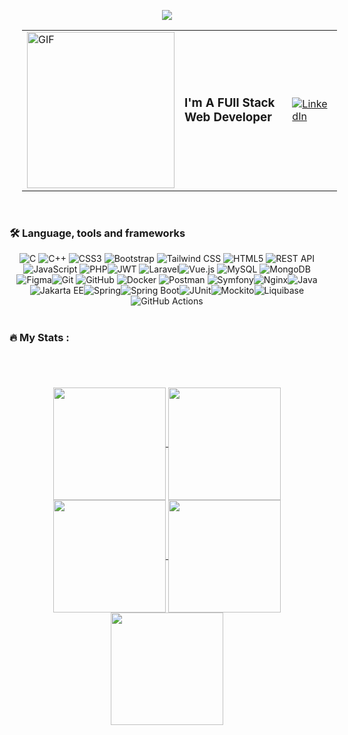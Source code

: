 <p align="center">
<img src="https://raw.githubusercontent.com/trinib/trinib/a5f17399d881c5651a89bfe4a621014b08346cf0/images/marquee.svg">

<div align="center" width="100%">
<table style="width: 100%; margin-left:20px;">
  <tr>
    <td style="width: 50%;">
      <img src="https://tenor.com/view/java-programming-gif-4081143234914914503" width="100%" height="250px" alt="GIF">
    </td>
    <td style="width: 50%;">
      <div style="display: flex; justify-content: space-between; align-items: center; width: 100%;">
        <h3 style="margin: 0;">I'm A FUll Stack Web Developer</h3>
        <div>
 <a href="https://www.linkedin.com/in/mbarek-elaadraoui/" target="_blank">
    <img src="https://img.shields.io/badge/LinkedIn-%230077B5.svg?logo=linkedin&logoColor=white" alt="LinkedIn">
</a>
        </div>
      </div>
    </td>
  </tr>
</table>
</div>  

<br>

<h3 align="left">🛠 Language, tools and frameworks</h3>

<div align="center" width="100%">
<img src="https://img.shields.io/badge/c-%2300599C.svg?style=for-the-badge&logo=c&logoColor=white" alt="C"> <img src="https://img.shields.io/badge/c++-%2300599C.svg?style=for-the-badge&logo=c%2B%2B&logoColor=white" alt="C++"> <img src="https://img.shields.io/badge/css3-%231572B6.svg?style=for-the-badge&logo=css3&logoColor=white" alt="CSS3"> <img src="https://img.shields.io/badge/bootstrap-%23563D7C.svg?style=for-the-badge&logo=bootstrap&logoColor=white" alt="Bootstrap">
<img src="https://img.shields.io/badge/tailwindcss-%2338B2AC.svg?style=for-the-badge&logo=tailwind-css&logoColor=white" alt="Tailwind CSS">
 <img src="https://img.shields.io/badge/html5-%23E34F26.svg?style=for-the-badge&logo=html5&logoColor=white" alt="HTML5"> <img src="https://img.shields.io/badge/REST%20API-%23121011.svg?style=for-the-badge" alt="REST API">
 <img src="https://img.shields.io/badge/javascript-%23323330.svg?style=for-the-badge&logo=javascript&logoColor=%23F7DF1E" alt="JavaScript"> <img src="https://img.shields.io/badge/php-%23777BB4.svg?style=for-the-badge&logo=php&logoColor=white" alt="PHP"><img src="https://img.shields.io/badge/JWT-black?style=for-the-badge&logo=JSON%20web%20tokens" alt="JWT"> <img src="https://img.shields.io/badge/laravel-%23FF2D20.svg?style=for-the-badge&logo=laravel&logoColor=white" alt="Laravel"><img src="https://img.shields.io/badge/vue.js-%2335495e.svg?style=for-the-badge&logo=vuedotjs&logoColor=%234FC08D" alt="Vue.js"> <img src="https://img.shields.io/badge/mysql-4479A1.svg?style=for-the-badge&logo=mysql&logoColor=white" alt="MySQL"> <img src="https://img.shields.io/badge/MongoDB-%234ea94b.svg?style=for-the-badge&logo=mongodb&logoColor=white" alt="MongoDB"> <img src="https://img.shields.io/badge/figma-%23F24E1E.svg?style=for-the-badge&logo=figma&logoColor=white" alt="Figma"><img src="https://img.shields.io/badge/git-%23F05033.svg?style=for-the-badge&logo=git&logoColor=white" alt="Git"> <img src="https://img.shields.io/badge/github-%23121011.svg?style=for-the-badge&logo=github&logoColor=white" alt="GitHub"> <img src="https://img.shields.io/badge/docker-%230db7ed.svg?style=for-the-badge&logo=docker&logoColor=white" alt="Docker"> <img src="https://img.shields.io/badge/Postman-FF6C37?style=for-the-badge&logo=postman&logoColor=white" alt="Postman"> <img src="https://img.shields.io/badge/Symfony-black?style=for-the-badge&logo=symfony&logoColor=white" alt="Symfony"><img src="https://img.shields.io/badge/nginx-%23009639.svg?style=for-the-badge&logo=nginx&logoColor=white" alt="Nginx"><img src="https://img.shields.io/badge/java-%23ED8B00.svg?style=for-the-badge&logo=java&logoColor=white" alt="Java"><img src="https://img.shields.io/badge/jakarta%20ee-%23007FFF.svg?style=for-the-badge&logo=jakartaee&logoColor=white" alt="Jakarta EE"><img src="https://img.shields.io/badge/spring-%236DB33F.svg?style=for-the-badge&logo=spring&logoColor=white" alt="Spring"><img src="https://img.shields.io/badge/spring%20boot-%236DB33F.svg?style=for-the-badge&logo=springboot&logoColor=white" alt="Spring Boot"><img src="https://img.shields.io/badge/junit-%2325A162.svg?style=for-the-badge&logo=junit5&logoColor=white" alt="JUnit"><img src="https://img.shields.io/badge/mockito-%2300cfa9.svg?style=for-the-badge&logo=mockito&logoColor=white" alt="Mockito"><img src="https://img.shields.io/badge/liquibase-%238A1B6F.svg?style=for-the-badge&logo=liquibase&logoColor=white" alt="Liquibase"><img src="https://img.shields.io/badge/github%20actions-%232088FF.svg?style=for-the-badge&logo=github%20actions&logoColor=white" alt="GitHub Actions">


</div>

<br>
<h3 align="left">🔥   My Stats :</h3>

<h1></h1>

<br/><div align="center">
<a href="https://github.com/MBAREK0">
<img align="center" src="http://github-profile-summary-cards.vercel.app/api/cards/stats?username=MBAREK0&theme=2077" height="180em" />
<img align="center" src="http://github-profile-summary-cards.vercel.app/api/cards/most-commit-language?username=MBAREK0&theme=2077" height="180em" />
<img align="center" src="http://github-profile-summary-cards.vercel.app/api/cards/repos-per-language?username=MBAREK0&theme=2077" height="180em" />
<img align="center" src="http://github-profile-summary-cards.vercel.app/api/cards/productive-time?username=MBAREK0&theme=2077" height="180em" />
<img align="center" src="http://github-profile-summary-cards.vercel.app/api/cards/profile-details?username=MBAREK0&theme=2077" height="180em" />
</div>



